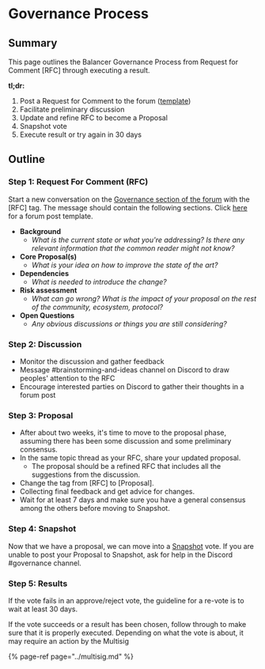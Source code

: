 # Governance Process

## Summary

This page outlines the Balancer Governance Process from Request for Comment \[RFC\] through executing a result. 

**tl;dr:**

1. Post a Request for Comment to the forum \([template](rfc-proposal-forum-post-template.md)\)
2. Facilitate preliminary discussion
3. Update and refine RFC to become a Proposal
4. Snapshot vote
5. Execute result or try again in 30 days

## Outline

### Step 1: **Request For Comment \(RFC\)**

Start a new conversation on the [Governance section of the forum](https://forum.balancer.fi/c/governance/7) with the \[RFC\] tag. The message should contain the following sections. Click [here](rfc-proposal-forum-post-template.md) for a forum post template.

* **Background**
  * _What is the current state or what you're addressing? Is there any relevant information that the common reader might not know?_
* **Core Proposal\(s\)**
  * _What is your idea on how to improve the state of the art?_
* **Dependencies**
  * _What is needed to introduce the change?_
* **Risk assessment**
  * _What can go wrong? What is the impact of your proposal on the rest of the community, ecosystem, protocol?_
* **Open Questions**
  * _Any obvious discussions or things you are still considering?_

### **Step 2: Discussion**

* Monitor the discussion and gather feedback
* Message \#brainstorming-and-ideas channel on Discord to draw peoples' attention to the RFC
* Encourage interested parties on Discord to gather their thoughts in a forum post

### **Step 3: Proposal**

* After about two weeks, it's time to move to the proposal phase, assuming there has been some discussion and some preliminary consensus.
* In the same topic thread as your RFC, share your updated proposal.
  * The proposal should be a refined RFC that includes all the suggestions from the discussion.
* Change the tag from \[RFC\] to \[Proposal\].
* Collecting final feedback and get advice for changes. 
* Wait for at least 7 days and make sure you have a general consensus among the others before moving to Snapshot.

### **Step 4: Snapshot**

Now that we have a proposal, we can move into a [Snapshot](https://vote.balancer.fi) vote. If you are unable to post your Proposal to Snapshot, ask for help in the Discord \#governance channel. 

### Step 5: Results

If the vote fails in an approve/reject vote, the guideline for a re-vote is to wait at least 30 days. 

If the vote succeeds or a result has been chosen, follow through to make sure that it is properly executed. Depending on what the vote is about, it may require an action by the Multisig

{% page-ref page="../multisig.md" %}



